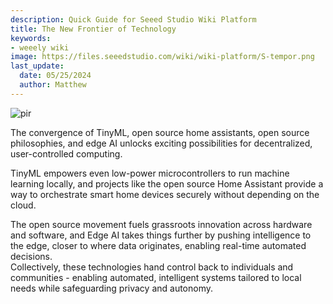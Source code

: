```yaml
---
description: Quick Guide for Seeed Studio Wiki Platform
title: The New Frontier of Technology 
keywords:
- weeely wiki
image: https://files.seeedstudio.com/wiki/wiki-platform/S-tempor.png
last_update:
  date: 05/25/2024
  author: Matthew
---
```




<p style={{textAlign: 'center'}}>
  <img
    src="https://files.seeedstudio.com/wiki/seeed_logo/Wiki_Platform_GT_Logo.jpg"
    alt="pir"
    width={1000}
    height="auto"
  />
</p>


The convergence of TinyML, open source home assistants, open source philosophies, and edge AI unlocks exciting possibilities for decentralized, user-controlled computing. 

TinyML empowers even low-power microcontrollers to run machine learning locally, and projects like the open source Home Assistant provide a way to orchestrate smart home devices securely without depending on the cloud.  

The open source movement fuels grassroots innovation across hardware and software, and Edge AI takes things further by pushing intelligence to the edge, closer to where data originates, enabling real-time automated decisions.   
Collectively, these technologies hand control back to individuals and communities - enabling automated, intelligent systems tailored to local needs while safeguarding privacy and autonomy.




  



